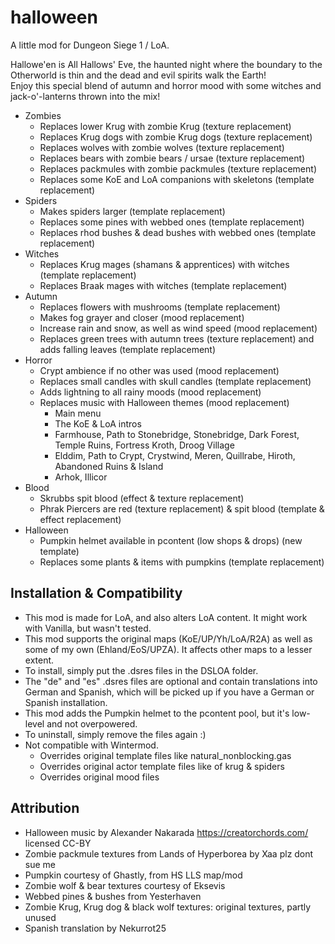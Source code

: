 # halloween
A little mod for Dungeon Siege 1 / LoA.

Hallowe'en is All Hallows' Eve, the haunted night where the boundary to the Otherworld is thin and the dead and evil spirits walk the Earth!\
Enjoy this special blend of autumn and horror mood with some witches and jack-o'-lanterns thrown into the mix!

- Zombies
  - Replaces lower Krug with zombie Krug (texture replacement)
  - Replaces Krug dogs with zombie Krug dogs (texture replacement)
  - Replaces wolves with zombie wolves (texture replacement)
  - Replaces bears with zombie bears / ursae (texture replacement)
  - Replaces packmules with zombie packmules (texture replacement)
  - Replaces some KoE and LoA companions with skeletons (template replacement)
- Spiders
  - Makes spiders larger (template replacement)
  - Replaces some pines with webbed ones (template replacement)
  - Replaces rhod bushes & dead bushes with webbed ones (template replacement)
- Witches
  - Replaces Krug mages (shamans & apprentices) with witches (template replacement)
  - Replaces Braak mages with witches (template replacement)
- Autumn
  - Replaces flowers with mushrooms (template replacement)
  - Makes fog grayer and closer (mood replacement)
  - Increase rain and snow, as well as wind speed (mood replacement)
  - Replaces green trees with autumn trees (texture replacement) and adds falling leaves (template replacement)
- Horror
  - Crypt ambience if no other was used (mood replacement)
  - Replaces small candles with skull candles (template replacement)
  - Adds lightning to all rainy moods (mood replacement)
  - Replaces music with Halloween themes (mood replacement)
    - Main menu
    - The KoE & LoA intros
    - Farmhouse, Path to Stonebridge, Stonebridge, Dark Forest, Temple Ruins, Fortress Kroth, Droog Village
    - Elddim, Path to Crypt, Crystwind, Meren, Quillrabe, Hiroth, Abandoned Ruins & Island
    - Arhok, Illicor
- Blood
  - Skrubbs spit blood (effect & texture replacement)
  - Phrak Piercers are red (texture replacement) & spit blood (template & effect replacement)
- Halloween
  - Pumpkin helmet available in pcontent (low shops & drops) (new template)
  - Replaces some plants & items with pumpkins (template replacement)

## Installation & Compatibility
- This mod is made for LoA, and also alters LoA content. It might work with Vanilla, but wasn't tested.
- This mod supports the original maps (KoE/UP/Yh/LoA/R2A) as well as some of my own (Ehland/EoS/UPZA). It affects other maps to a lesser extent.
- To install, simply put the .dsres files in the DSLOA folder.
- The "de" and "es" .dsres files are optional and contain translations into German and Spanish, which will be picked up if you have a German or Spanish installation.
- This mod adds the Pumpkin helmet to the pcontent pool, but it's low-level and not overpowered.
- To uninstall, simply remove the files again :)
- Not compatible with Wintermod.
  - Overrides original template files like natural_nonblocking.gas
  - Overrides original actor template files like of krug & spiders
  - Overrides original mood files

## Attribution
- Halloween music by Alexander Nakarada https://creatorchords.com/ licensed CC-BY
- Zombie packmule textures from Lands of Hyperborea by Xaa plz dont sue me
- Pumpkin courtesy of Ghastly, from HS LLS map/mod
- Zombie wolf & bear textures courtesy of Eksevis
- Webbed pines & bushes from Yesterhaven
- Zombie Krug, Krug dog & black wolf textures: original textures, partly unused
- Spanish translation by Nekurrot25
